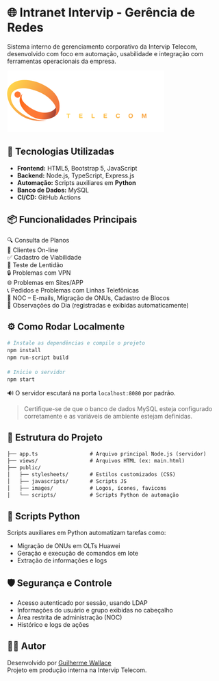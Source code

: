 
# 🌐 Intranet Intervip - Gerência de Redes

Sistema interno de gerenciamento corporativo da Intervip Telecom, desenvolvido com foco em automação, usabilidade e integração com ferramentas operacionais da empresa.

![Intervip Banner](https://raw.githubusercontent.com/guilherme-wallace/Intranet-Intervip/main/public/images/logo.png)

## 🚀 Tecnologias Utilizadas

- **Frontend:** HTML5, Bootstrap 5, JavaScript
- **Backend:** Node.js, TypeScript, Express.js
- **Automação:** Scripts auxiliares em **Python**
- **Banco de Dados:** MySQL
- **CI/CD:** GitHub Actions

## 📦 Funcionalidades Principais

🔍 Consulta de Planos  
👥 Clientes On-line  
✅ Cadastro de Viabilidade  
🧪 Teste de Lentidão  
🔒 Problemas com VPN  
🌐 Problemas em Sites/APP  
📞 Pedidos e Problemas com Linhas Telefônicas  
📧 NOC – E-mails, Migração de ONUs, Cadastro de Blocos  
📝 Observações do Dia (registradas e exibidas automaticamente)

## ⚙️ Como Rodar Localmente

```bash
# Instale as dependências e compile o projeto
npm install
npm run-script build

# Inicie o servidor
npm start
```

🔊 O servidor escutará na porta `localhost:8080` por padrão.

> Certifique-se de que o banco de dados MySQL esteja configurado corretamente e as variáveis de ambiente estejam definidas.

## 📂 Estrutura do Projeto

```plaintext
├── app.ts                 # Arquivo principal Node.js (servidor)
├── views/                 # Arquivos HTML (ex: main.html)
├── public/
│   ├── stylesheets/       # Estilos customizados (CSS)
│   ├── javascripts/       # Scripts JS
│   ├── images/            # Logos, ícones, favicons
│   └── scripts/           # Scripts Python de automação
```

## 🐍 Scripts Python

Scripts auxiliares em Python automatizam tarefas como:

- Migração de ONUs em OLTs Huawei
- Geração e execução de comandos em lote
- Extração de informações e logs

## 🛡 Segurança e Controle

- Acesso autenticado por sessão, usando LDAP
- Informações do usuário e grupo exibidas no cabeçalho
- Área restrita de administração (NOC)
- Histórico e logs de ações

## 👨‍💻 Autor

Desenvolvido por [Guilherme Wallace](https://github.com/guilherme-wallace)  
Projeto em produção interna na Intervip Telecom.
